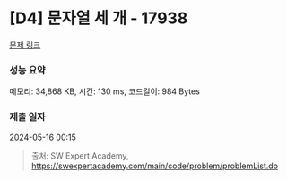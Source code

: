 # [D4] 문자열 세 개 - 17938 

[문제 링크](https://swexpertacademy.com/main/code/problem/problemDetail.do?contestProbId=AYmRMhpakYADFARi) 

### 성능 요약

메모리: 34,868 KB, 시간: 130 ms, 코드길이: 984 Bytes

### 제출 일자

2024-05-16 00:15



> 출처: SW Expert Academy, https://swexpertacademy.com/main/code/problem/problemList.do